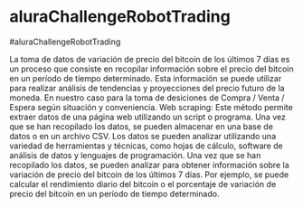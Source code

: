 # aluraChallengeRobotTrading
#aluraChallengeRobotTrading

La toma de datos de variación de precio del bitcoin de los últimos 7 días es un proceso que consiste en recopilar información sobre el precio del bitcoin en un período de tiempo determinado. Esta información se puede utilizar para realizar análisis de tendencias y proyecciones del precio futuro de la moneda.
En nuestro caso para la toma de desiciones de Compra / Venta / Espera según situación y conveniencia.
Web scraping: Este método permite extraer datos de una página web utilizando un script o programa.
Una vez que se han recopilado los datos, se pueden almacenar en una base de datos o en un archivo CSV. Los datos se pueden analizar utilizando una variedad de herramientas y técnicas, como hojas de cálculo, software de análisis de datos y lenguajes de programación.
Una vez que se han recopilado los datos, se pueden analizar para obtener información sobre la variación de precio del bitcoin de los últimos 7 días. Por ejemplo, se puede calcular el rendimiento diario del bitcoin o el porcentaje de variación de precio del bitcoin en un período de tiempo determinado.
